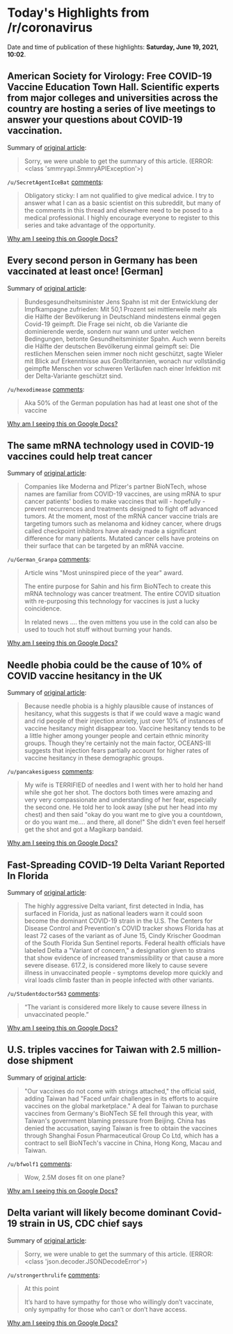 # Today's Highlights from /r/coronavirus

Date and time of publication of these highlights: **Saturday, June 19, 2021, 10:02**.

## American Society for Virology: Free COVID-19 Vaccine Education Town Hall. Scientific experts from major colleges and universities across the country are hosting a series of live meetings to answer your questions about COVID-19 vaccination.

Summary of [original article](https://asv.org/education/):

> Sorry, we were unable to get the summary of this article. (ERROR: <class 'smmryapi.SmmryAPIException'>)

`/u/SecretAgentIceBat` [comments](https://www.reddit.com/r/Coronavirus/comments/nwyioy/american_society_for_virology_free_covid19/):

> Obligatory sticky: I am not qualified to give medical advice. I try to answer what I can as a basic scientist on this subreddit, but many of the comments in this thread and elsewhere need to be posed to a medical professional. I highly encourage everyone to register to this series and take advantage of the opportunity.

[Why am I seeing this on Google Docs?](https://docs.google.com/document/d/1Dc6We63vOXIZsc0op-Bt4abqkYjXzOigalQqFxmvvbM/edit?usp=sharing)

## Every second person in Germany has been vaccinated at least once! [German]

Summary of [original article](https://www.br.de/nachrichten/deutschland-welt/jens-spahn-jeder-zweite-in-deutschland-hat-mindestens-einmal-corona-impfung-erhalten):

> Bundesgesundheitsminister Jens Spahn ist mit der Entwicklung der Impfkampagne zufrieden: Mit 50,1 Prozent sei mittlerweile mehr als die Hälfte der Bevölkerung in Deutschland mindestens einmal gegen Covid-19 geimpft. Die Frage sei nicht, ob die Variante die dominierende werde, sondern nur wann und unter welchen Bedingungen, betonte Gesundheitsminister Spahn. Auch wenn bereits die Hälfte der deutschen Bevölkerung einmal geimpft sei: Die restlichen Menschen seien immer noch nicht geschützt, sagte Wieler mit Blick auf Erkenntnisse aus Großbritannien, wonach nur vollständig geimpfte Menschen vor schweren Verläufen nach einer Infektion mit der Delta-Variante geschützt sind.

`/u/hexodimease` [comments](https://www.reddit.com/r/Coronavirus/comments/o3boov/every_second_person_in_germany_has_been/):

> Aka 50% of the German population has had at least one shot of the vaccine

[Why am I seeing this on Google Docs?](https://docs.google.com/document/d/1Dc6We63vOXIZsc0op-Bt4abqkYjXzOigalQqFxmvvbM/edit?usp=sharing)

## The same mRNA technology used in COVID-19 vaccines could help treat cancer

Summary of [original article](https://www.usatoday.com/story/news/health/2021/06/19/covid-19-vaccine-mrna-tech-cure-cancer-tumors/7711271002/):

> Companies like Moderna and Pfizer's partner BioNTech, whose names are familiar from COVID-19 vaccines, are using mRNA to spur cancer patients' bodies to make vaccines that will - hopefully - prevent recurrences and treatments designed to fight off advanced tumors. At the moment, most of the mRNA cancer vaccine trials are targeting tumors such as melanoma and kidney cancer, where drugs called checkpoint inhibitors have already made a significant difference for many patients. Mutated cancer cells have proteins on their surface that can be targeted by an mRNA vaccine.

`/u/German_Granpa` [comments](https://www.reddit.com/r/Coronavirus/comments/o3dmsc/the_same_mrna_technology_used_in_covid19_vaccines/):

> Article wins "Most uninspired piece of the year" award.
> 
> The entire purpose for Sahin and his firm BioNTech to create this mRNA technology was cancer treatment. The entire COVID situation with re-purposing this technology for vaccines is just a lucky coincidence.
> 
> In related news .... the oven mittens you use in the cold can also be used to touch hot stuff without burning your hands.

[Why am I seeing this on Google Docs?](https://docs.google.com/document/d/1Dc6We63vOXIZsc0op-Bt4abqkYjXzOigalQqFxmvvbM/edit?usp=sharing)

## Needle phobia could be the cause of 10% of COVID vaccine hesitancy in the UK

Summary of [original article](https://theconversation.com/needle-phobia-could-be-the-cause-of-10-of-covid-vaccine-hesitancy-in-the-uk-new-research-162678):

> Because needle phobia is a highly plausible cause of instances of hesitancy, what this suggests is that if we could wave a magic wand and rid people of their injection anxiety, just over 10% of instances of vaccine hesitancy might disappear too. Vaccine hesitancy tends to be a little higher among younger people and certain ethnic minority groups. Though they're certainly not the main factor, OCEANS-III suggests that injection fears partially account for higher rates of vaccine hesitancy in these demographic groups.

`/u/pancakesiguess` [comments](https://www.reddit.com/r/Coronavirus/comments/o2q5u0/needle_phobia_could_be_the_cause_of_10_of_covid/):

> My wife is TERRIFIED of needles and I went with her to hold her hand while she got her shot. The doctors both times were amazing and very very compassionate and understanding of her fear, especially the second one. He told her to look away (she put her head into my chest) and then said "okay do you want me to give you a countdown, or do you want me.... and there, all done!" She didn't even feel herself get the shot and got a Magikarp bandaid.

[Why am I seeing this on Google Docs?](https://docs.google.com/document/d/1Dc6We63vOXIZsc0op-Bt4abqkYjXzOigalQqFxmvvbM/edit?usp=sharing)

## Fast-Spreading COVID-19 Delta Variant Reported In Florida

Summary of [original article](https://health.wusf.usf.edu/health-news-florida/2021-06-18/fast-spreading-covid-19-delta-variant-reported-in-florida):

> The highly aggressive Delta variant, first detected in India, has surfaced in Florida, just as national leaders warn it could soon become the dominant COVID-19 strain in the U.S. The Centers for Disease Control and Prevention's COVID tracker shows Florida has at least 72 cases of the variant as of June 15, Cindy Krischer Goodman of the South Florida Sun Sentinel reports. Federal health officials have labeled Delta a "Variant of concern," a designation given to strains that show evidence of increased transmissibility or that cause a more severe disease. 617.2, is considered more likely to cause severe illness in unvaccinated people - symptoms develop more quickly and viral loads climb faster than in people infected with other variants.

`/u/Studentdoctor563` [comments](https://www.reddit.com/r/Coronavirus/comments/o2wfyl/fastspreading_covid19_delta_variant_reported_in/):

> “The variant is considered more likely to cause severe illness in unvaccinated people.”

[Why am I seeing this on Google Docs?](https://docs.google.com/document/d/1Dc6We63vOXIZsc0op-Bt4abqkYjXzOigalQqFxmvvbM/edit?usp=sharing)

## U.S. triples vaccines for Taiwan with 2.5 million-dose shipment

Summary of [original article](https://nationalpost.com/pmn/health-pmn/u-s-triples-vaccines-for-taiwan-with-2-5-million-dose-shipment):

> "Our vaccines do not come with strings attached," the official said, adding Taiwan had "Faced unfair challenges in its efforts to acquire vaccines on the global marketplace." A deal for Taiwan to purchase vaccines from Germany's BioNTech SE fell through this year, with Taiwan's government blaming pressure from Beijing. China has denied the accusation, saying Taiwan is free to obtain the vaccines through Shanghai Fosun Pharmaceutical Group Co Ltd, which has a contract to sell BioNTech's vaccine in China, Hong Kong, Macau and Taiwan.

`/u/bfwolf1` [comments](https://www.reddit.com/r/Coronavirus/comments/o3femm/us_triples_vaccines_for_taiwan_with_25/):

> Wow, 2.5M doses fit on one plane?

[Why am I seeing this on Google Docs?](https://docs.google.com/document/d/1Dc6We63vOXIZsc0op-Bt4abqkYjXzOigalQqFxmvvbM/edit?usp=sharing)

## Delta variant will likely become dominant Covid-19 strain in US, CDC chief says

Summary of [original article](https://edition.cnn.com/2021/06/18/health/us-coronavirus-friday/index.html):

> Sorry, we were unable to get the summary of this article. (ERROR: <class 'json.decoder.JSONDecodeError'>)

`/u/strongerthrulife` [comments](https://www.reddit.com/r/Coronavirus/comments/o39pzb/delta_variant_will_likely_become_dominant_covid19/):

> At this point
> 
> It’s hard to have sympathy for those who willingly don’t vaccinate, only sympathy for those who can’t or don’t have access.

[Why am I seeing this on Google Docs?](https://docs.google.com/document/d/1Dc6We63vOXIZsc0op-Bt4abqkYjXzOigalQqFxmvvbM/edit?usp=sharing)

